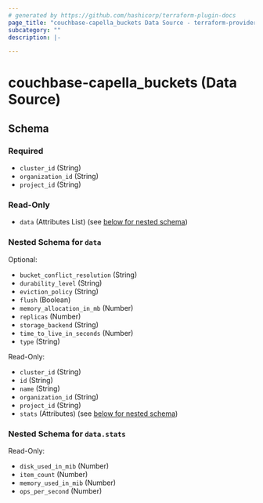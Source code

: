 ```yaml
---
# generated by https://github.com/hashicorp/terraform-plugin-docs
page_title: "couchbase-capella_buckets Data Source - terraform-provider-couchbase-capella"
subcategory: ""
description: |-

---
```


# couchbase-capella_buckets (Data Source)





<!-- schema generated by tfplugindocs -->
## Schema

### Required

- `cluster_id` (String)
- `organization_id` (String)
- `project_id` (String)

### Read-Only

- `data` (Attributes List) (see [below for nested schema](#nestedatt--data))
  <a id="nestedatt--data"></a>
### Nested Schema for `data`

Optional:

- `bucket_conflict_resolution` (String)
- `durability_level` (String)
- `eviction_policy` (String)
- `flush` (Boolean)
- `memory_allocation_in_mb` (Number)
- `replicas` (Number)
- `storage_backend` (String)
- `time_to_live_in_seconds` (Number)
- `type` (String)

Read-Only:

- `cluster_id` (String)
- `id` (String)
- `name` (String)
- `organization_id` (String)
- `project_id` (String)
- `stats` (Attributes) (see [below for nested schema](#nestedatt--data--stats))

<a id="nestedatt--data--stats"></a>
### Nested Schema for `data.stats`

Read-Only:

- `disk_used_in_mib` (Number)
- `item_count` (Number)
- `memory_used_in_mib` (Number)
- `ops_per_second` (Number)